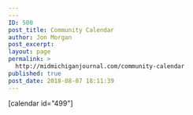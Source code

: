 ```yaml
---
---
ID: 500
post_title: Community Calendar
author: Jon Morgan
post_excerpt:
layout: page
permalink: >
  http://midmichiganjournal.com/community-calendar
published: true
post_date: 2018-08-07 18:11:39
---
```

[calendar id="499"]
